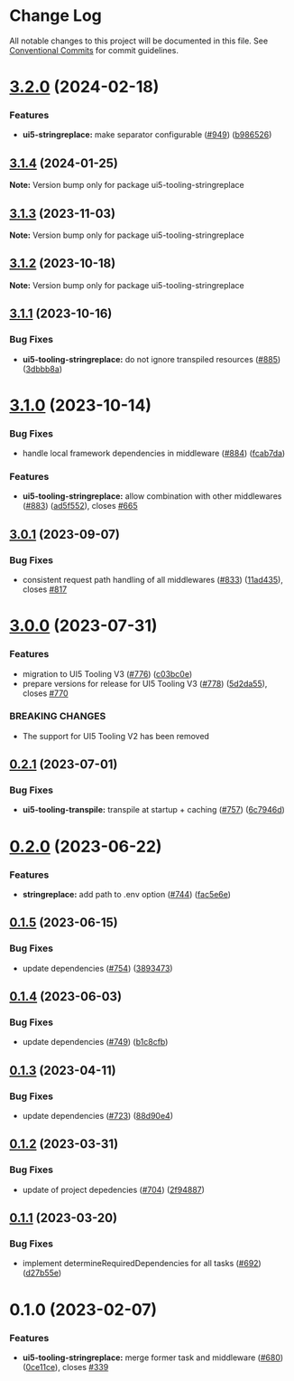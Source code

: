 # Change Log

All notable changes to this project will be documented in this file.
See [Conventional Commits](https://conventionalcommits.org) for commit guidelines.

# [3.2.0](https://github.com/ui5-community/ui5-ecosystem-showcase/compare/ui5-tooling-stringreplace@3.1.4...ui5-tooling-stringreplace@3.2.0) (2024-02-18)


### Features

* **ui5-stringreplace:** make separator configurable ([#949](https://github.com/ui5-community/ui5-ecosystem-showcase/issues/949)) ([b986526](https://github.com/ui5-community/ui5-ecosystem-showcase/commit/b986526aac360254e2e952c0a38ad719b4edf560))





## [3.1.4](https://github.com/ui5-community/ui5-ecosystem-showcase/compare/ui5-tooling-stringreplace@3.1.3...ui5-tooling-stringreplace@3.1.4) (2024-01-25)

**Note:** Version bump only for package ui5-tooling-stringreplace





## [3.1.3](https://github.com/ui5-community/ui5-ecosystem-showcase/compare/ui5-tooling-stringreplace@3.1.2...ui5-tooling-stringreplace@3.1.3) (2023-11-03)

**Note:** Version bump only for package ui5-tooling-stringreplace





## [3.1.2](https://github.com/ui5-community/ui5-ecosystem-showcase/compare/ui5-tooling-stringreplace@3.1.1...ui5-tooling-stringreplace@3.1.2) (2023-10-18)

**Note:** Version bump only for package ui5-tooling-stringreplace





## [3.1.1](https://github.com/ui5-community/ui5-ecosystem-showcase/compare/ui5-tooling-stringreplace@3.1.0...ui5-tooling-stringreplace@3.1.1) (2023-10-16)


### Bug Fixes

* **ui5-tooling-stringreplace:** do not ignore transpiled resources ([#885](https://github.com/ui5-community/ui5-ecosystem-showcase/issues/885)) ([3dbbb8a](https://github.com/ui5-community/ui5-ecosystem-showcase/commit/3dbbb8a702f0208487bc1062518d964d31c970a5))





# [3.1.0](https://github.com/ui5-community/ui5-ecosystem-showcase/compare/ui5-tooling-stringreplace@3.0.1...ui5-tooling-stringreplace@3.1.0) (2023-10-14)


### Bug Fixes

* handle local framework dependencies in middleware ([#884](https://github.com/ui5-community/ui5-ecosystem-showcase/issues/884)) ([fcab7da](https://github.com/ui5-community/ui5-ecosystem-showcase/commit/fcab7dacf0a781812255768923f39da706c1f8e4))


### Features

* **ui5-tooling-stringreplace:** allow combination with other middlewares ([#883](https://github.com/ui5-community/ui5-ecosystem-showcase/issues/883)) ([ad5f552](https://github.com/ui5-community/ui5-ecosystem-showcase/commit/ad5f552ded641e974675741380f8e6a106c4c172)), closes [#665](https://github.com/ui5-community/ui5-ecosystem-showcase/issues/665)





## [3.0.1](https://github.com/ui5-community/ui5-ecosystem-showcase/compare/ui5-tooling-stringreplace@3.0.0...ui5-tooling-stringreplace@3.0.1) (2023-09-07)


### Bug Fixes

* consistent request path handling of all middlewares ([#833](https://github.com/ui5-community/ui5-ecosystem-showcase/issues/833)) ([11ad435](https://github.com/ui5-community/ui5-ecosystem-showcase/commit/11ad4356ddb6f8503ebf46039ad898b1c4aec7c9)), closes [#817](https://github.com/ui5-community/ui5-ecosystem-showcase/issues/817)





# [3.0.0](https://github.com/ui5-community/ui5-ecosystem-showcase/compare/ui5-tooling-stringreplace@0.2.1...ui5-tooling-stringreplace@3.0.0) (2023-07-31)


### Features

* migration to UI5 Tooling V3 ([#776](https://github.com/ui5-community/ui5-ecosystem-showcase/issues/776)) ([c03bc0e](https://github.com/ui5-community/ui5-ecosystem-showcase/commit/c03bc0e8a8d0b55d38510164c885022e11b597e6))
* prepare versions for release for UI5 Tooling V3 ([#778](https://github.com/ui5-community/ui5-ecosystem-showcase/issues/778)) ([5d2da55](https://github.com/ui5-community/ui5-ecosystem-showcase/commit/5d2da55e77513e026377aca799c413560c651f56)), closes [#770](https://github.com/ui5-community/ui5-ecosystem-showcase/issues/770)


### BREAKING CHANGES

* The support for UI5 Tooling V2 has been removed





## [0.2.1](https://github.com/ui5-community/ui5-ecosystem-showcase/compare/ui5-tooling-stringreplace@0.2.0...ui5-tooling-stringreplace@0.2.1) (2023-07-01)


### Bug Fixes

* **ui5-tooling-transpile:** transpile at startup + caching ([#757](https://github.com/ui5-community/ui5-ecosystem-showcase/issues/757)) ([6c7946d](https://github.com/ui5-community/ui5-ecosystem-showcase/commit/6c7946d05abf34f11c6ad8ad593f3d418272527e))





# [0.2.0](https://github.com/ui5-community/ui5-ecosystem-showcase/compare/ui5-tooling-stringreplace@0.1.5...ui5-tooling-stringreplace@0.2.0) (2023-06-22)


### Features

* **stringreplace:** add path to .env option ([#744](https://github.com/ui5-community/ui5-ecosystem-showcase/issues/744)) ([fac5e6e](https://github.com/ui5-community/ui5-ecosystem-showcase/commit/fac5e6e272f4c6cc02dc52ea87caeb4da879fbe4))





## [0.1.5](https://github.com/ui5-community/ui5-ecosystem-showcase/compare/ui5-tooling-stringreplace@0.1.4...ui5-tooling-stringreplace@0.1.5) (2023-06-15)


### Bug Fixes

* update dependencies ([#754](https://github.com/ui5-community/ui5-ecosystem-showcase/issues/754)) ([3893473](https://github.com/ui5-community/ui5-ecosystem-showcase/commit/389347300795cfed881dc8be72eeb59d1bf45fff))





## [0.1.4](https://github.com/ui5-community/ui5-ecosystem-showcase/compare/ui5-tooling-stringreplace@0.1.3...ui5-tooling-stringreplace@0.1.4) (2023-06-03)

### Bug Fixes

- update dependencies ([#749](https://github.com/ui5-community/ui5-ecosystem-showcase/issues/749)) ([b1c8cfb](https://github.com/ui5-community/ui5-ecosystem-showcase/commit/b1c8cfb4da1dcd0ae91bee181f539684d767d067))

## [0.1.3](https://github.com/ui5-community/ui5-ecosystem-showcase/compare/ui5-tooling-stringreplace@0.1.2...ui5-tooling-stringreplace@0.1.3) (2023-04-11)

### Bug Fixes

- update dependencies ([#723](https://github.com/ui5-community/ui5-ecosystem-showcase/issues/723)) ([88d90e4](https://github.com/ui5-community/ui5-ecosystem-showcase/commit/88d90e4d94aa8d7d016a316076c87dc195bbee88))

## [0.1.2](https://github.com/ui5-community/ui5-ecosystem-showcase/compare/ui5-tooling-stringreplace@0.1.1...ui5-tooling-stringreplace@0.1.2) (2023-03-31)

### Bug Fixes

- update of project depedencies ([#704](https://github.com/ui5-community/ui5-ecosystem-showcase/issues/704)) ([2f94887](https://github.com/ui5-community/ui5-ecosystem-showcase/commit/2f94887d736e1dde8063de36f8d2ea6584dddc95))

## [0.1.1](https://github.com/ui5-community/ui5-ecosystem-showcase/compare/ui5-tooling-stringreplace@0.1.0...ui5-tooling-stringreplace@0.1.1) (2023-03-20)

### Bug Fixes

- implement determineRequiredDependencies for all tasks ([#692](https://github.com/ui5-community/ui5-ecosystem-showcase/issues/692)) ([d27b55e](https://github.com/ui5-community/ui5-ecosystem-showcase/commit/d27b55e5bd2ad95336bdad8f4f07cd0e10ac2ca2))

# 0.1.0 (2023-02-07)

### Features

- **ui5-tooling-stringreplace:** merge former task and middleware ([#680](https://github.com/ui5-community/ui5-ecosystem-showcase/issues/680)) ([0ce11ce](https://github.com/ui5-community/ui5-ecosystem-showcase/commit/0ce11cec2a2b3b535e9f240c26932b332294ecce)), closes [#339](https://github.com/ui5-community/ui5-ecosystem-showcase/issues/339)
